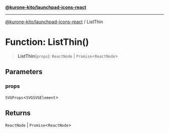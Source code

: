 [**@kurone-kito/launchpad-icons-react**](../README.md)

***

[@kurone-kito/launchpad-icons-react](../globals.md) / ListThin

# Function: ListThin()

> **ListThin**(`props`): `ReactNode` \| `Promise`\<`ReactNode`\>

## Parameters

### props

`SVGProps`\<`SVGSVGElement`\>

## Returns

`ReactNode` \| `Promise`\<`ReactNode`\>
